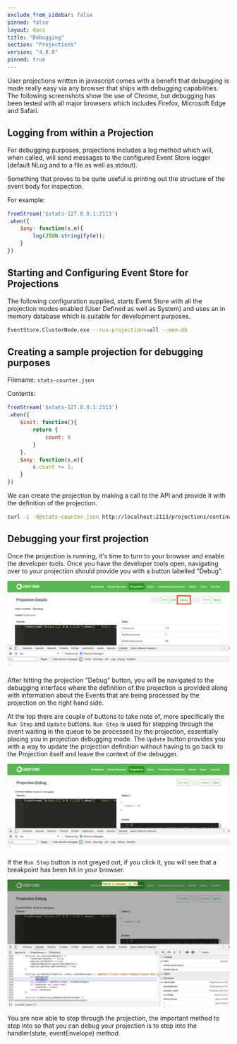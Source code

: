 ```yaml
---
exclude_from_sidebar: false
pinned: false
layout: docs
title: "Debugging"
section: "Projections"
version: "4.0.0"
pinned: true
---
```


User projections written in javascript comes with a benefit that debugging is made really easy via any browser that ships with debugging capabilities. The following screenshots show the use of Chrome, but debugging has been tested with all major browsers which includes Firefox, Microsoft Edge and Safari.

## Logging from within a Projection

For debugging purposes, projections includes a log method which will, when called, will send messages to the configured Event Store logger (default NLog and to a file as well as stdout).

Something that proves to be quite useful is printing out the structure of the event body for inspection.

For example:

```javascript
fromStream('$stats-127.0.0.1:2113')
.when({
    $any: function(s,e){
        log(JSON.stringify(e));
    }
})
```

## Starting and Configuring Event Store for Projections

The following configuration supplied, starts Event Store with all the projection modes enabled (User Defined as well as System) and uses an in memory database which is suitable for development purposes.

```bash
EventStore.ClusterNode.exe --run-projections=all --mem-db
```

## Creating a sample projection for debugging purposes

Filename: `stats-counter.json`

Contents:

```javascript
fromStream('$stats-127.0.0.1:2113')
.when({
    $init: function(){
        return {
            count: 0
        }
    },
    $any: function(s,e){
        s.count += 1;
    }
})
```

We can create the projection by making a call to the API and provide it with the definition of the projection.

```bash
curl -i -d@stats-counter.json http://localhost:2113/projections/continuous?name=stats-counter%26type=js%26enabled=true%26emit=true%26trackemittedstreams=true -u admin:changeit
```

## Debugging your first projection

Once the projection is running, it's time to turn to your browser and enable the developer tools. Once you have the developer tools open, navigating over to your projection should provide you with a button labelled "Debug".

![Projections Debugging Part 1](/images/projections_debugging_part_1.png)

After hitting the projection "Debug" button, you will be navigated to the debugging interface where the definition of the projection is provided along with information about the Events that are being processed by the projection on the right hand side.

At the top there are couple of buttons to take note of, more specifically the `Run Step` and `Update` buttons. `Run Step` is used for stepping through the event waiting in the queue to be processed by the projection, essentially placing you in projection debugging mode. The `Update` button provides you with a way to update the projection definition without having to go back to the Projection itself and leave the context of the debugger.

![Projections Debugging Part 2](/images/projections_debugging_part_2.png)

If the `Run Step` button is not greyed out, if you click it, you will see that a breakpoint has been hit in your browser.

![Projections Debugging Part 3](/images/projections_debugging_part_3.png)

You are now able to step through the projection, the important method to step into so that you can debug your projection is to step into the handler(state, eventEnvelope) method.
